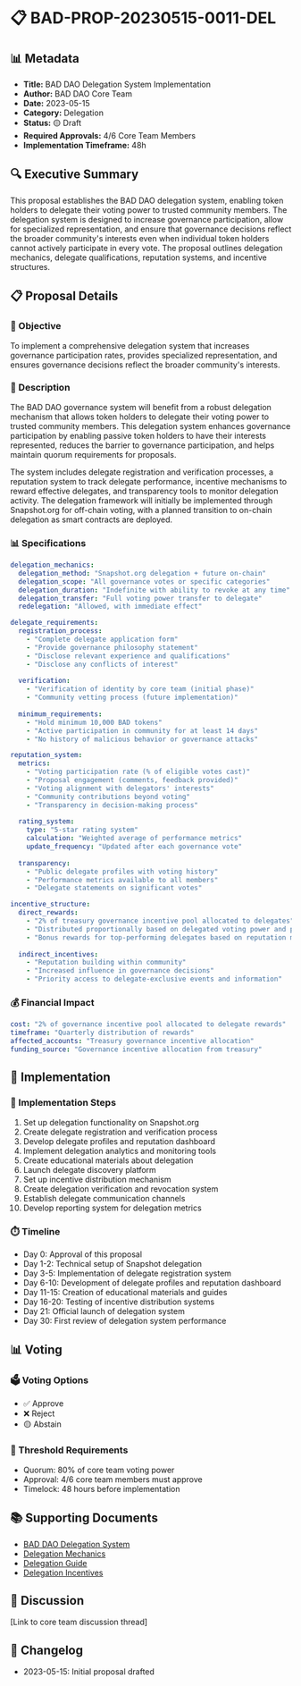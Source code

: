 # 📋 BAD-PROP-20230515-0011-DEL

## 📊 Metadata
- **Title:** BAD DAO Delegation System Implementation
- **Author:** BAD DAO Core Team
- **Date:** 2023-05-15
- **Category:** Delegation
- **Status:** 🟡 Draft
- **Required Approvals:** 4/6 Core Team Members
- **Implementation Timeframe:** 48h

## 🔍 Executive Summary

This proposal establishes the BAD DAO delegation system, enabling token holders to delegate their voting power to trusted community members. The delegation system is designed to increase governance participation, allow for specialized representation, and ensure that governance decisions reflect the broader community's interests even when individual token holders cannot actively participate in every vote. The proposal outlines delegation mechanics, delegate qualifications, reputation systems, and incentive structures.

## 📋 Proposal Details

### 🎯 Objective
To implement a comprehensive delegation system that increases governance participation rates, provides specialized representation, and ensures governance decisions reflect the broader community's interests.

### 📝 Description
The BAD DAO governance system will benefit from a robust delegation mechanism that allows token holders to delegate their voting power to trusted community members. This delegation system enhances governance participation by enabling passive token holders to have their interests represented, reduces the barrier to governance participation, and helps maintain quorum requirements for proposals.

The system includes delegate registration and verification processes, a reputation system to track delegate performance, incentive mechanisms to reward effective delegates, and transparency tools to monitor delegation activity. The delegation framework will initially be implemented through Snapshot.org for off-chain voting, with a planned transition to on-chain delegation as smart contracts are deployed.

### 📊 Specifications

```yaml
delegation_mechanics:
  delegation_method: "Snapshot.org delegation + future on-chain"
  delegation_scope: "All governance votes or specific categories"
  delegation_duration: "Indefinite with ability to revoke at any time"
  delegation_transfer: "Full voting power transfer to delegate" 
  redelegation: "Allowed, with immediate effect"

delegate_requirements:
  registration_process:
    - "Complete delegate application form"
    - "Provide governance philosophy statement"
    - "Disclose relevant experience and qualifications"
    - "Disclose any conflicts of interest"
  
  verification:
    - "Verification of identity by core team (initial phase)"
    - "Community vetting process (future implementation)"
  
  minimum_requirements:
    - "Hold minimum 10,000 BAD tokens"
    - "Active participation in community for at least 14 days"
    - "No history of malicious behavior or governance attacks"

reputation_system:
  metrics:
    - "Voting participation rate (% of eligible votes cast)"
    - "Proposal engagement (comments, feedback provided)"
    - "Voting alignment with delegators' interests"
    - "Community contributions beyond voting"
    - "Transparency in decision-making process"
  
  rating_system:
    type: "5-star rating system"
    calculation: "Weighted average of performance metrics"
    update_frequency: "Updated after each governance vote"
  
  transparency:
    - "Public delegate profiles with voting history"
    - "Performance metrics available to all members"
    - "Delegate statements on significant votes"

incentive_structure:
  direct_rewards:
    - "2% of treasury governance incentive pool allocated to delegates"
    - "Distributed proportionally based on delegated voting power and participation"
    - "Bonus rewards for top-performing delegates based on reputation metrics"
  
  indirect_incentives:
    - "Reputation building within community"
    - "Increased influence in governance decisions"
    - "Priority access to delegate-exclusive events and information"
```

### 💰 Financial Impact

```yaml
cost: "2% of governance incentive pool allocated to delegate rewards"
timeframe: "Quarterly distribution of rewards"
affected_accounts: "Treasury governance incentive allocation"
funding_source: "Governance incentive allocation from treasury"
```

## 🔄 Implementation

### 📝 Implementation Steps
1. Set up delegation functionality on Snapshot.org
2. Create delegate registration and verification process
3. Develop delegate profiles and reputation dashboard
4. Implement delegation analytics and monitoring tools
5. Create educational materials about delegation
6. Launch delegate discovery platform
7. Set up incentive distribution mechanism
8. Create delegation verification and revocation system
9. Establish delegate communication channels
10. Develop reporting system for delegation metrics

### ⏱️ Timeline
- Day 0: Approval of this proposal
- Day 1-2: Technical setup of Snapshot delegation
- Day 3-5: Implementation of delegate registration system
- Day 6-10: Development of delegate profiles and reputation dashboard
- Day 11-15: Creation of educational materials and guides
- Day 16-20: Testing of incentive distribution systems
- Day 21: Official launch of delegation system
- Day 30: First review of delegation system performance

## 📊 Voting

### 🗳️ Voting Options
- ✅ Approve
- ❌ Reject
- 🟡 Abstain

### 🔢 Threshold Requirements
- Quorum: 80% of core team voting power
- Approval: 4/6 core team members must approve
- Timelock: 48 hours before implementation

## 📚 Supporting Documents
- [BAD DAO Delegation System](../BAD-DAO-DELEGATION-SYSTEM.md)
- [Delegation Mechanics](../BAD-DAO-DELEGATION-MECHANICS.md)
- [Delegation Guide](../BAD-DAO-DELEGATION-GUIDE.md)
- [Delegation Incentives](../BAD-DAO-DELEGATION-INCENTIVES.md)

## 💬 Discussion
[Link to core team discussion thread]

## 📝 Changelog
- 2023-05-15: Initial proposal drafted 